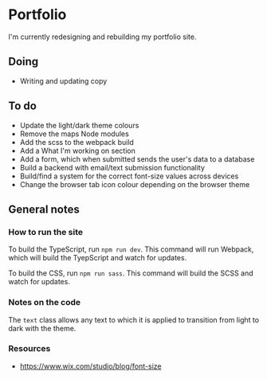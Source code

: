 # Portfolio

I'm currently redesigning and rebuilding my portfolio site.

## Doing

-   Writing and updating copy

## To do

-   Update the light/dark theme colours
-   Remove the maps Node modules
-   Add the scss to the webpack build
-   Add a What I'm working on section
-   Add a form, which when submitted sends the user's data to a database
-   Build a backend with email/text submission functionality
-   Build/find a system for the correct font-size values across devices
-   Change the browser tab icon colour depending on the browser theme

## General notes

### How to run the site

To build the TypeScript, run `npm run dev`. This command will run Webpack, which will build the TyepScript and watch for updates.

To build the CSS, run `npm run sass`. This command will build the SCSS and watch for updates.

### Notes on the code

The `text` class allows any text to which it is applied to transition from light to dark with the theme.

### Resources

-   https://www.wix.com/studio/blog/font-size
